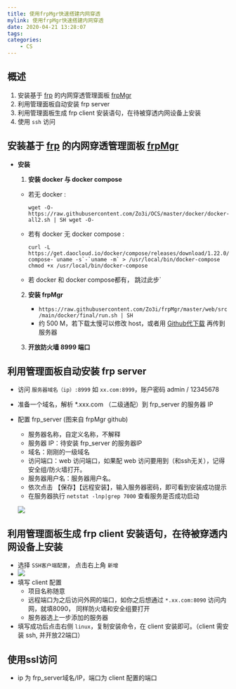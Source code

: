 ```yaml
---
title: 使用frpMgr快速搭建内网穿透
mylink: 使用frpMgr快速搭建内网穿透
date: 2020-04-21 13:28:07
tags:
categories:	
	- CS
---
```


## 概述

1. 安装基于 [frp](https://github.com/fatedier/frp) 的内网穿透管理面板 [frpMgr](https://github.com/Zo3i/frpMgr) 
2. 利用管理面板自动安装 frp server
3. 利用管理面板生成 frp client 安装语句，在待被穿透内网设备上安装
4. 使用 `ssh` 访问

<!--more-->

## 安装基于 [frp](https://github.com/fatedier/frp) 的内网穿透管理面板 [frpMgr](https://github.com/Zo3i/frpMgr) 

* **安装**
  
  1. **安装 docker 与 docker compose**
  
  	* 若无 docker :
  	
  	   ```
  	   wget -O-https://raw.githubusercontent.com/Zo3i/OCS/master/docker/docker-all2.sh | SH wget -O-
  	  ```
  	
  	* 若有 docker 无 docker compose : 
  	
  	  ```shell
  	  curl -L https://get.daocloud.io/docker/compose/releases/download/1.22.0/docker-compose-`uname -s`-`uname -m` > /usr/local/bin/docker-compose
  	  chmod +x /usr/local/bin/docker-compose
  	  ```
  	
  	* 若 docker 和 docker compose都有， 跳过此步`
  	
  2. **安装 frpMgr**
  
     * `https://raw.githubusercontent.com/Zo3i/frpMgr/master/web/src/main/docker/final/run.sh | SH  `
     * 约 500 M，若下载太慢可以修改 host，或者用 [Github代下载](https://g.widora.cn/) 再传到服务器
  
  3. **开放防火墙 8999 端口**

## 利用管理面板自动安装 frp server

* 访问 `服务器域名（ip）:8999`   如 `xx.com:8999`，账户密码 admin / 12345678

* 准备一个域名，解析 *.xxx.com （二级通配）到 frp_server 的服务器 IP

* 配置 frp_server (图来自 frpMgr github)

  * 服务器名称，自定义名称，不解释
  * 服务器 IP：待安装 frp_server 的服务器IP
  * 域名：刚刚的一级域名
  * 访问端口：web 访问端口，如果配 web 访问要用到（和ssh无关），记得安全组/防火墙打开。
  * 服务器用户名：服务器用户名。
  * 依次点击 【保存】【远程安装】，输入服务器密码，即可看到安装成功提示
  * 在服务器执行 `netstat -lnp|grep 7000` 查看服务是否成功启动

  ![](https://camo.githubusercontent.com/778ec45220f7dc5fae657beb12f3f21016985174/68747470733a2f2f7a78782e6f6e652f696d67732f323031392f31312f623965373761363035663330396231362e706e67)

## 利用管理面板生成 frp client 安装语句，在待被穿透内网设备上安装

* 选择 `SSH客户端配置`， 点击右上角 `新增`
* ![](http://qiniu.tcualhp.cn/frp.png)
* 填写 client 配置
  * 项目名称随意
  * 远程端口为之后访问外网的端口，如你之后想通过 `*.xx.com:8090` 访问内网，就填8090， 同样防火墙和安全组要打开
  * 服务器选上一步添加的服务器
* 填写成功后点击右侧 `linux`，复制安装命令，在 client 安装即可。（client 需安装 ssh, 并开放22端口）

## 使用ssl访问

* ip 为 frp_server域名/IP，端口为 client 配置的端口
